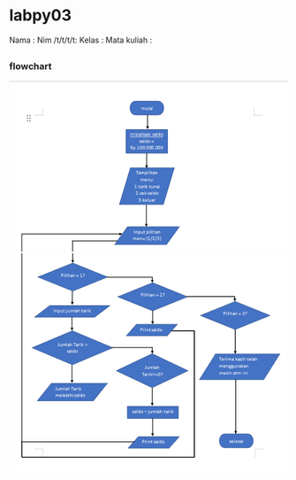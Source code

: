 # labpy03
Nama :
Nim /t/t/t/t:
Kelas :
Mata kuliah :
##
### flowchart 
![gambar1](screenshot/ft1.png)
![gambar1](screenshot/ft2.png)
